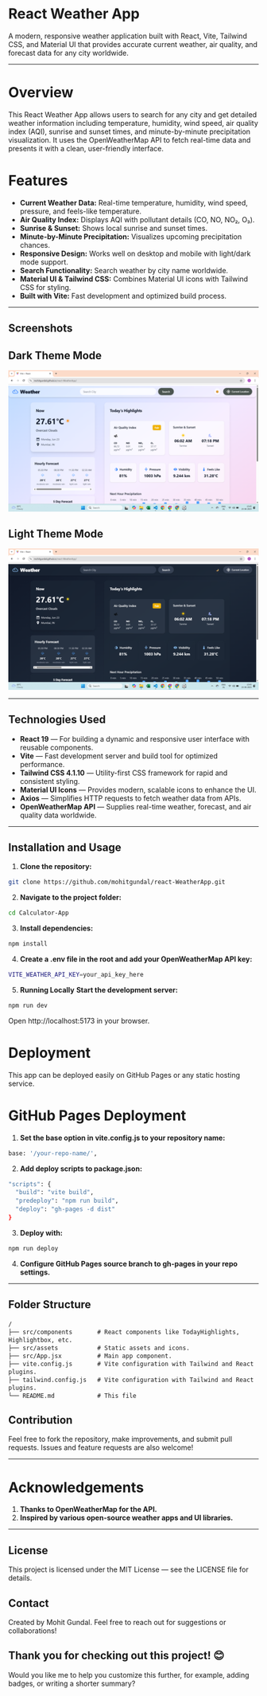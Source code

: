 # React Weather App

A modern, responsive weather application built with React, Vite, Tailwind CSS, and Material UI that provides accurate current weather, air quality, and forecast data for any city worldwide.

---

# Overview
This React Weather App allows users to search for any city and get detailed weather information including temperature, humidity, wind speed, air quality index (AQI), sunrise and sunset times, and minute-by-minute precipitation visualization. It uses the OpenWeatherMap API to fetch real-time data and presents it with a clean, user-friendly interface.

# Features

- **Current Weather Data:** Real-time temperature, humidity, wind speed, pressure, and feels-like temperature.
- **Air Quality Index:** Displays AQI with pollutant details (CO, NO, NO₂, O₃).
- **Sunrise & Sunset:** Shows local sunrise and sunset times.
- **Minute-by-Minute Precipitation:** Visualizes upcoming precipitation chances.
- **Responsive Design:** Works well on desktop and mobile with light/dark mode support.
- **Search Functionality:** Search weather by city name worldwide.
- **Material UI & Tailwind CSS:** Combines Material UI icons with Tailwind CSS for styling.
- **Built with Vite:** Fast development and optimized build process.

---

## Screenshots

## Dark Theme Mode
![WeatherApp ScreenShot 1](Images/Screenshot1.png)

## Light Theme Mode
![WeatherApp ScreenShot 2](Images/Screenshot2.png)

---

## Technologies Used

- **React 19** — For building a dynamic and responsive user interface with reusable components.
- **Vite** — Fast development server and build tool for optimized performance.
- **Tailwind CSS 4.1.10** — Utility-first CSS framework for rapid and consistent styling.
- **Material UI Icons** — Provides modern, scalable icons to enhance the UI.
- **Axios** — Simplifies HTTP requests to fetch weather data from APIs.
- **OpenWeatherMap API** — Supplies real-time weather, forecast, and air quality data worldwide.

---

## Installation and Usage

1. **Clone the repository:**
   
```bash
git clone https://github.com/mohitgundal/react-WeatherApp.git
```


2. **Navigate to the project folder:**

```bash
cd Calculator-App
```

3. **Install dependencies:**

```bash
npm install
```

4. **Create a .env file in the root and add your OpenWeatherMap API key:**

```bash
VITE_WEATHER_API_KEY=your_api_key_here
```

5. **Running Locally**
**Start the development server:**

```bash
npm run dev
```

Open http://localhost:5173 in your browser.

# Deployment
This app can be deployed easily on GitHub Pages or any static hosting service.

# GitHub Pages Deployment

1. **Set the base option in vite.config.js to your repository name:**

```bash
base: '/your-repo-name/',
```

2. **Add deploy scripts to package.json:**

```bash
"scripts": {
  "build": "vite build",
  "predeploy": "npm run build",
  "deploy": "gh-pages -d dist"
}
```

3. **Deploy with:**

```bash
npm run deploy
```

4. **Configure GitHub Pages source branch to gh-pages in your repo settings.**

---


## Folder Structure
```plaintext
/
├── src/components       # React components like TodayHighlights, Highlightbox, etc.
├── src/assets           # Static assets and icons.
├── src/App.jsx          # Main app component.
├── vite.config.js       # Vite configuration with Tailwind and React plugins.
├── tailwind.config.js   # Vite configuration with Tailwind and React plugins.
└── README.md            # This file
```

## Contribution
Feel free to fork the repository, make improvements, and submit pull requests. Issues and feature requests are also welcome!

---

# Acknowledgements
1. **Thanks to OpenWeatherMap for the API.**
2. **Inspired by various open-source weather apps and UI libraries.**

---


## License
This project is licensed under the MIT License — see the LICENSE file for details.


## Contact
Created by Mohit Gundal. Feel free to reach out for suggestions or collaborations!


## Thank you for checking out this project! 😊

Would you like me to help you customize this further, for example, adding badges, or writing a shorter summary?
